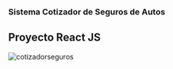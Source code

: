 ### Sistema Cotizador de Seguros de Autos

## Proyecto React JS


![cotizadorseguros](https://user-images.githubusercontent.com/44103977/73453541-fed16c80-434a-11ea-9811-28c6200ebc00.png)
